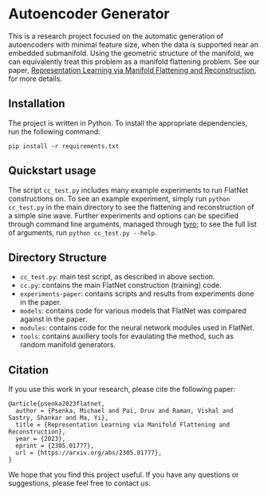 # Autoencoder Generator

This is a research project focused on the automatic generation of autoencoders with minimal feature size, when the data is supported near an embedded submanifold. Using the geometric structure of the manifold, we can equivalently treat this problem as a manifold flattening problem. See our paper, [Representation Learning via Manifold Flattening and Reconstruction](https://arxiv.org/abs/2305.01777), for more details.

## Installation

The project is written in Python. To install the appropriate dependencies, run the following command:

```
pip install -r requirements.txt
```

## Quickstart usage

The script `cc_test.py` includes many example experiments to run FlatNet constructions on. To see an example experiment, simply run `python cc_test.py` in the main directory to see the flattening and reconstruction of a simple sine wave. Further experiments and options can be specified through command line arguments, managed through [tyro](https://github.com/brentyi/tyro); to see the full list of arguments, run `python cc_test.py --help`.


## Directory Structure

- `cc_test.py`: main test script, as described in above section.
- `cc.py`: contains the main FlatNet construction (training) code.
- `experiments-paper`: contains scripts and results from experiments done in the paper.
- `models`: contains code for various models that FlatNet was compared against in the paper.
- `modules`: contains code for the neural network modules used in FlatNet.
- `tools`: contains auxillery tools for evaulating the method, such as random manifold generators.


## Citation

If you use this work in your research, please cite the following paper:

```
@article{psenka2023flatnet,
  author = {Psenka, Michael and Pai, Druv and Raman, Vishal and Sastry, Shankar and Ma, Yi},
  title = {Representation Learning via Manifold Flattening and Reconstruction},
  year = {2023},
  eprint = {2305.01777},
  url = {https://arxiv.org/abs/2305.01777},
}
```

We hope that you find this project useful. If you have any questions or suggestions, please feel free to contact us.